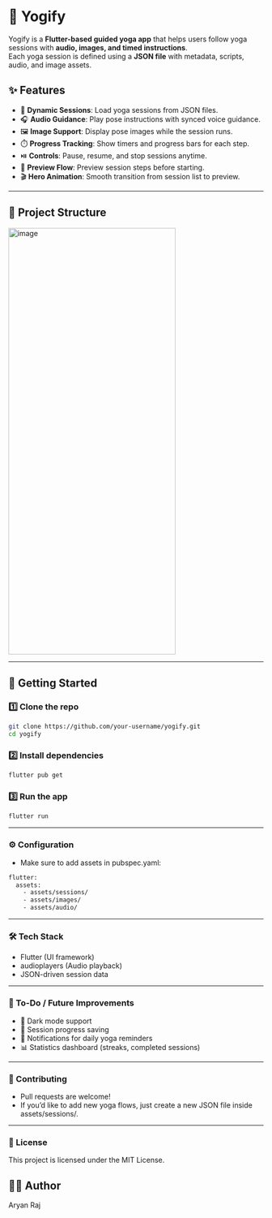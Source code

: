 # 🧘 Yogify

Yogify is a **Flutter-based guided yoga app** that helps users follow yoga sessions with **audio, images, and timed instructions**.  
Each yoga session is defined using a **JSON file** with metadata, scripts, audio, and image assets.  

## ✨ Features
- 📂 **Dynamic Sessions**: Load yoga sessions from JSON files.
- 🎧 **Audio Guidance**: Play pose instructions with synced voice guidance.
- 🖼️ **Image Support**: Display pose images while the session runs.
- ⏱️ **Progress Tracking**: Show timers and progress bars for each step.
- ⏯️ **Controls**: Pause, resume, and stop sessions anytime.
- 📑 **Preview Flow**: Preview session steps before starting.
- 🎬 **Hero Animation**: Smooth transition from session list to preview.

---

## 📂 Project Structure

<img width="330" height="841" alt="image" src="https://github.com/user-attachments/assets/319cff74-2006-4b30-8908-585b68e0ae20" />

---

## 🚀 Getting Started

### 1️⃣ Clone the repo
```bash
git clone https://github.com/your-username/yogify.git
cd yogify
```

### 2️⃣ Install dependencies
```bash
flutter pub get
```

### 3️⃣ Run the app
```bash
flutter run
```

---

### ⚙️ Configuration
- Make sure to add assets in pubspec.yaml:
```bash
flutter:
  assets:
    - assets/sessions/
    - assets/images/
    - assets/audio/
```

---

### 🛠️ Tech Stack
- Flutter (UI framework)
- audioplayers (Audio playback)
- JSON-driven session data

---

### 📌 To-Do / Future Improvements
- 🌙 Dark mode support
- 📱 Session progress saving
- 🔔 Notifications for daily yoga reminders
- 📊 Statistics dashboard (streaks, completed sessions)

---

### 🤝 Contributing
- Pull requests are welcome!
- If you’d like to add new yoga flows, just create a new JSON file inside assets/sessions/.

---

### 📜 License
This project is licensed under the MIT License.

## 👨‍💻 Author
Aryan Raj
